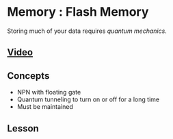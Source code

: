 # Memory : Flash Memory
Storing much of your data requires *quantum mechanics*.

## [Video](https://vimeo.com/1033230293)

## Concepts
- NPN with floating gate
- Quantum tunneling to turn on or off for a long time
- Must be maintained

## Lesson
